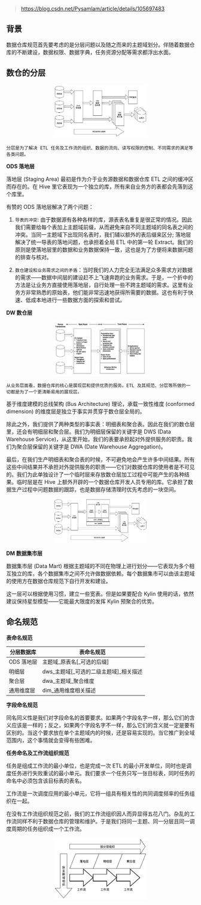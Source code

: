 > https://blog.csdn.net/Pysamlam/article/details/105697483

## 背景

数据仓库规范首先要考虑的是分层问题以及随之而来的主题域划分。伴随着数据仓库的不断建设，数据权限、数据字典，任务资源分配等需求都浮出水面。

## 数仓的分层

<div align="center">
    <img src="../../zzzimg/hadoop/有赞数仓分层.jpg" width="50%">
</div>

`分层是为了解决 ETL 任务及工作流的组织、数据的流向、读写权限的控制、不同需求的满足等各类问题。`

**ODS 落地层**

落地层 (Staging Area) 最初是作为介于业务源数据和数据仓库 ETL 之间的缓冲区而存在的。在 Hive 里它表现为一个独立的库，所有来自业务方的表都会先落到这个库里。

有赞的 ODS 落地层解决了两个问题：

1. `导表的冲突`: 由于数据源有各种各样的库，源表表名重复是很正常的情况。因此我们需要给每个表加上主题域前缀，从而避免来自不同主题域的同名表之间的冲突。当同一主题域下出现同名表时，我们辅以额外的表后缀来区分; 落地层解决了统一导表的落地问题，也承担着全局 ETL 中的第一轮 Extract。我们的原则是使落地层里的数据和业务数据保持一致，这也是为了方便将来数据问题的排查与核对。

2. `数仓建设和业务需求之间的矛盾`：当时我们的人力完全无法满足众多需求方对数据的需求——数据中间层的建设赶不上飞速奔跑的业务需求。于是，一个折中的方法是让业务方直接使用落地层，自行处理一些不跨主题域的需求。这里有业务方非常熟悉的原始表，他们能非常迅速地获得所需要的数据。这也有利于快速、低成本地进行一些数据方面的探索和尝试。

**DW 数仓层**

<div align="center">
    <img src="../../zzzimg/hadoop/Kimball数仓架构.jpg" width="50%">
</div>

`从业务层面看，数据仓库的核心是展现层和提供优质的服务。ETL 及其规范、分层等所做的一切都是为了一个更清晰易用的展现层。`

基于维度建模的总线架构 (Bus Architecture) 理论，承载一致性维度 (conformed dimension) 的维度层是独立于事实并贯穿于数仓层全局的。

除此之外，我们提供了两种类型的事实表：明细表和聚合表。因此在我们的数仓层里，还会有明细层和聚合层。我们为明细层保留的关键字是 DWS (Data Warehouse Service)，从这里开始，我们的表要承担起对外提供服务的职责。我们为聚合层保留的关键字是 DWA (Date Warehouse Aggregation)。

最后，在我们生产明细表和聚合表的时候，不可避免地会产生许多中间结果。所有这些中间结果并不承担对外提供服务的职责——它们对数据仓库的使用者是不可见的。我们为此单独设计了一个临时层来存放数仓层加工过程中可能产生的各种结果。临时层是在 Hive 上额外开辟的一个数据仓库开发人员专用的库。它承担了数据生产过程中问题数据的跟踪，也是数据存储清理时优先考虑的一块空间。

<div align="center">
    <img src="../../zzzimg/hadoop/有赞数据仓库架构.jpg" width="50%">
</div>

**DM 数据集市层**

数据集市层 (Data Mart) 根据主题域的不同在物理上进行划分——它表现为多个相互独立的库，各个数据集市之间不允许做数据依赖。每个数据集市可以由该主题域的使用方在数据仓库规范下自行开发和建设。

这一层可以根据使用习惯，建立一些宽表。但是如果要配合 Kylin 使用的话，依然建议保持星型模型——它能最大限度的发挥 Kylin 预聚合的优势。

## 命名规范

**表命名规范**

 | 分层数据库 | 表命名规范                             |
 | ---------- | -------------------------------------- |
 | ODS 落地层 | 主题域_原表名[_可选的后缀]             |
 | 明细层     | dws_主题域[_可选的二级主题域]_相关描述 |
 | 聚合层     | dwa_主题域_聚合维度                    |
 | 通用维度层 | dim_通用维度相关描述                   |


**字段命名规范**

同名同义性是我们对字段命名的首要要求。如果两个字段名字一样，那么它们的含义应该是一样的；反之，如果两个字段名字不一样，那么它们的含义就一定是要有区别的。当这个要求放在单个主题域内的时候，还是容易实现的。当它推广到全域范围内，这个事情就会变得有些困难。

**任务命名及工作流组织规范**

任务是组成工作流的最小单位，也是完成一次 ETL 的最小开发单位，同时也是调度任务进行失败重试的最小单元。我们要求一个任务只写一张目标表，同时任务的命名中必须包含该目标表的表名。

工作流是一次调度应用的最小单元，它将一组具有相关性的共同调度频率的任务组织在一起。

在没有工作流组织规范之前，我们的工作流组织因人而异显得五花八门。杂乱的工作流同样不利于数据仓库的管理和维护。于是我们将同一主题、同一分层且同一调度周期的任务组织成一个工作流。

<div align="center">
    <img src="../../zzzimg/hadoop/有赞数据仓库任务流.jpg" width="50%">
</div>